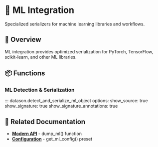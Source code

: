 # 🧠 ML Integration

Specialized serializers for machine learning libraries and workflows.

## 🎯 Overview

ML integration provides optimized serialization for PyTorch, TensorFlow, scikit-learn, and other ML libraries.

## 📦 Functions

### ML Detection & Serialization

::: datason.detect_and_serialize_ml_object
    options:
      show_source: true
      show_signature: true
      show_signature_annotations: true

## 🔗 Related Documentation

- **[Modern API](modern-api.md)** - dump_ml() function
- **[Configuration](configuration.md)** - get_ml_config() preset
